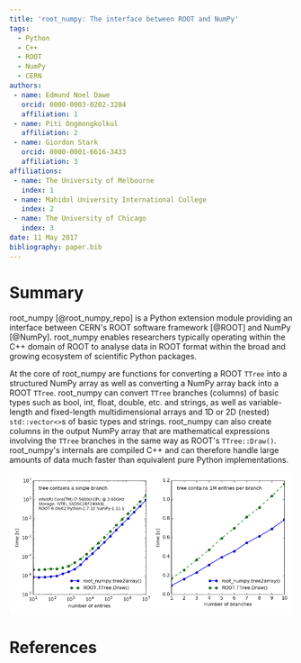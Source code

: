 ```yaml
---
title: 'root_numpy: The interface between ROOT and NumPy'
tags:
  - Python
  - C++
  - ROOT
  - NumPy
  - CERN
authors:
 - name: Edmund Noel Dawe
   orcid: 0000-0003-0202-3284
   affiliation: 1
 - name: Piti Ongmongkolkul
   affiliation: 2
 - name: Giordon Stark
   orcid: 0000-0001-6616-3433
   affiliation: 3
affiliations:
 - name: The University of Melbourne
   index: 1
 - name: Mahidol University International College
   index: 2
 - name: The University of Chicago
   index: 3
date: 11 May 2017
bibliography: paper.bib
---
```


# Summary

root_numpy [@root_numpy_repo] is a Python extension module providing an
interface between CERN's ROOT software framework [@ROOT] and NumPy [@NumPy].
root_numpy enables researchers typically operating within the C++ domain of
ROOT to analyse data in ROOT format within the broad and growing ecosystem of
scientific Python packages.

At the core of root_numpy are functions for converting a ROOT `TTree` into a
structured NumPy array as well as converting a NumPy array back into a ROOT
`TTree`. root_numpy can convert `TTree` branches (columns) of basic types such
as bool, int, float, double, etc. and strings, as well as variable-length and
fixed-length multidimensional arrays and 1D or 2D (nested) `std::vector<>`s of
basic types and strings. root_numpy can also create columns in the output NumPy
array that are mathematical expressions involving the `TTree` branches in the
same way as ROOT's `TTree::Draw()`. root_numpy's internals are compiled C++ and
can therefore handle large amounts of data much faster than equivalent pure
Python implementations.

![root_numpy benchmark](../benchmarks/bench_tree2array.png)

# References
